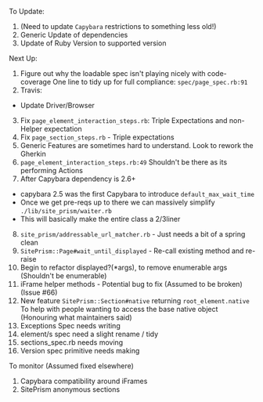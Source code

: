 To Update:
1) (Need to update `Capybara` restrictions to something less old!)
2) Generic Update of dependencies
4) Update of Ruby Version to supported version

Next Up:
1) Figure out why the loadable spec isn't playing nicely with code-coverage
One line to tidy up for full compliance: `spec/page_spec.rb:91`
2) Travis:
- Update Driver/Browser
3) Fix `page_element_interaction_steps.rb`: Triple Expectations and non-Helper expectation
4) Fix `page_section_steps.rb` - Triple expectations
5) Generic Features are sometimes hard to understand. Look to rework the Gherkin
6) `page_element_interaction_steps.rb:49` Shouldn't be there as its performing Actions
7) After Capybara dependency is 2.6+
- capybara 2.5 was the first Capybara to introduce `default_max_wait_time`
- Once we get pre-reqs up to there we can massively simplify `./lib/site_prism/waiter.rb`
- This will basically make the entire class a 2/3liner
8) `site_prism/addressable_url_matcher.rb` - Just needs a bit of a spring clean
9) `SitePrism::Page#wait_until_displayed` - Re-call existing method and re-raise
10) Begin to refactor displayed?(*args), to remove enumerable args (Shouldn't be enumerable)
11) iFrame helper methods - Potential bug to fix (Assumed to be broken) (Issue #66)
12) New feature `SitePrism::Section#native` returning `root_element.native` To help with
people wanting to access the base native object (Honouring what maintainers said)
13) Exceptions Spec needs writing
14) element/s spec need a slight rename / tidy
15) sections_spec.rb needs moving
16) Version spec primitive needs making 

To monitor (Assumed fixed elsewhere)
1) Capybara compatibility around iFrames
2) SitePrism anonymous sections
